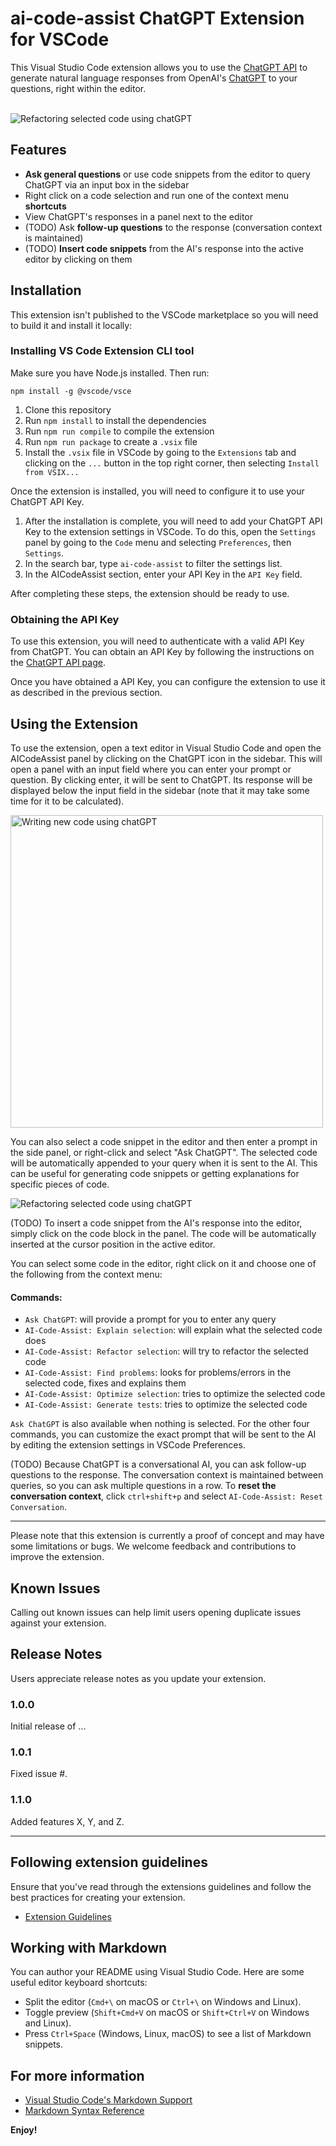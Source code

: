 # ai-code-assist ChatGPT Extension for VSCode

This Visual Studio Code extension allows you to use the [ChatGPT API](https://platform.openai.com/docs/api-reference) to generate natural language responses from OpenAI's [ChatGPT](https://chat.openai.com/chat) to your questions, right within the editor.

<br>

<img src="examples/optimize.png" alt="Refactoring selected code using chatGPT"/>

## Features

- **Ask general questions** or use code snippets from the editor to query ChatGPT via an input box in the sidebar
- Right click on a code selection and run one of the context menu **shortcuts**
- View ChatGPT's responses in a panel next to the editor
- (TODO) Ask **follow-up questions** to the response (conversation context is maintained)
- (TODO) **Insert code snippets** from the AI's response into the active editor by clicking on them

## Installation

This extension isn't published to the VSCode marketplace so you will need to build it and install it locally:

### Installing VS Code Extension CLI tool

Make sure you have Node.js installed. Then run:

```
npm install -g @vscode/vsce
```

1. Clone this repository
2. Run `npm install` to install the dependencies
3. Run `npm run compile` to compile the extension
4. Run `npm run package` to create a `.vsix` file
5. Install the `.vsix` file in VSCode by going to the `Extensions` tab and clicking on the `...` button in the top right corner, then selecting `Install from VSIX...`

Once the extension is installed, you will need to configure it to use your ChatGPT API Key.

1. After the installation is complete, you will need to add your ChatGPT API Key to the extension settings in VSCode. To do this, open the `Settings` panel by going to the `Code` menu and selecting `Preferences`, then `Settings`.
2. In the search bar, type `ai-code-assist` to filter the settings list.
3. In the AICodeAssist section, enter your API Key in the `API Key` field.

After completing these steps, the extension should be ready to use.

### Obtaining the API Key

To use this extension, you will need to authenticate with a valid API Key from ChatGPT. You can obtain an API Key by following the instructions on the [ChatGPT API page](https://platform.openai.com/docs/api-reference).

Once you have obtained a API Key, you can configure the extension to use it as described in the previous section.

## Using the Extension

To use the extension, open a text editor in Visual Studio Code and open the AICodeAssist panel by clicking on the ChatGPT icon in the sidebar. This will open a panel with an input field where you can enter your prompt or question. By clicking enter, it will be sent to ChatGPT. Its response will be displayed below the input field in the sidebar (note that it may take some time for it to be calculated).

<img src="examples/ask.png" alt="Writing new code using chatGPT" width="500"/>

You can also select a code snippet in the editor and then enter a prompt in the side panel, or right-click and select "Ask ChatGPT". The selected code will be automatically appended to your query when it is sent to the AI. This can be useful for generating code snippets or getting explanations for specific pieces of code.

<img src="examples/explain.png" alt="Refactoring selected code using chatGPT"/>

(TODO) To insert a code snippet from the AI's response into the editor, simply click on the code block in the panel. The code will be automatically inserted at the cursor position in the active editor.

You can select some code in the editor, right click on it and choose one of the following from the context menu:

#### Commands:

- `Ask ChatGPT`: will provide a prompt for you to enter any query
- `AI-Code-Assist: Explain selection`: will explain what the selected code does
- `AI-Code-Assist: Refactor selection`: will try to refactor the selected code
- `AI-Code-Assist: Find problems`: looks for problems/errors in the selected code, fixes and explains them
- `AI-Code-Assist: Optimize selection`: tries to optimize the selected code
- `AI-Code-Assist: Generate tests`: tries to optimize the selected code

`Ask ChatGPT` is also available when nothing is selected. For the other four commands, you can customize the exact prompt that will be sent to the AI by editing the extension settings in VSCode Preferences.

(TODO) Because ChatGPT is a conversational AI, you can ask follow-up questions to the response. The conversation context is maintained between queries, so you can ask multiple questions in a row.
To **reset the conversation context**, click `ctrl+shift+p` and select `AI-Code-Assist: Reset Conversation`.

---

Please note that this extension is currently a proof of concept and may have some limitations or bugs. We welcome feedback and contributions to improve the extension.

## Known Issues

Calling out known issues can help limit users opening duplicate issues against your extension.

## Release Notes

Users appreciate release notes as you update your extension.

### 1.0.0

Initial release of ...

### 1.0.1

Fixed issue #.

### 1.1.0

Added features X, Y, and Z.

---

## Following extension guidelines

Ensure that you've read through the extensions guidelines and follow the best practices for creating your extension.

- [Extension Guidelines](https://code.visualstudio.com/api/references/extension-guidelines)

## Working with Markdown

You can author your README using Visual Studio Code. Here are some useful editor keyboard shortcuts:

- Split the editor (`Cmd+\` on macOS or `Ctrl+\` on Windows and Linux).
- Toggle preview (`Shift+Cmd+V` on macOS or `Shift+Ctrl+V` on Windows and Linux).
- Press `Ctrl+Space` (Windows, Linux, macOS) to see a list of Markdown snippets.

## For more information

- [Visual Studio Code's Markdown Support](http://code.visualstudio.com/docs/languages/markdown)
- [Markdown Syntax Reference](https://help.github.com/articles/markdown-basics/)

**Enjoy!**

